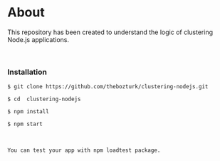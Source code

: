 <h1>About</h1>
<p>This repository has been created to understand the logic of clustering Node.js applications.<p>

<br>
<h3>Installation</h3>

 `$ git clone https://github.com/thebozturk/clustering-nodejs.git` 
 
 `$ cd  clustering-nodejs `
 
 `$ npm install `
 
 `$ npm start `

 <br>
 
 `You can test your app with npm loadtest package.`
